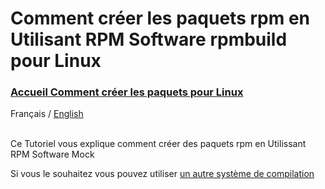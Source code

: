 Comment créer les paquets rpm en Utilisant RPM Software rpmbuild pour Linux
=====
<p><h3><a href="Readme.french.md" target="_blank">Accueil Comment créer les paquets pour Linux</a></h3></p>
<div>
  <span>Français</span> / <a href="Readme.rpmbuild.md">English</a>
</div></br>
<p>Ce Tutoriel vous explique comment créer des paquets rpm en Utilissant RPM Software Mock</p>
<p>Si vous le souhaitez vous pouvez utiliser <a href="Readme.french.md" target="_blank">un autre système de compilation</a></p>

